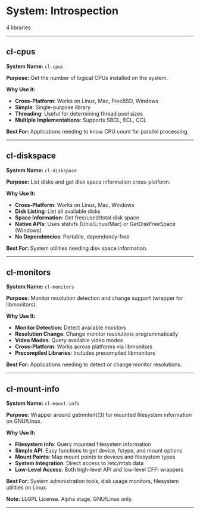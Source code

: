 # System: Introspection

4 libraries

---

## cl-cpus

**System Name:** `cl-cpus`

**Purpose:** Get the number of logical CPUs installed on the system.

**Why Use It:**
- **Cross-Platform**: Works on Linux, Mac, FreeBSD, Windows
- **Simple**: Single-purpose library
- **Threading**: Useful for determining thread pool sizes
- **Multiple Implementations**: Supports SBCL, ECL, CCL

**Best For:** Applications needing to know CPU count for parallel processing.

---


## cl-diskspace

**System Name:** `cl-diskspace`

**Purpose:** List disks and get disk space information cross-platform.

**Why Use It:**
- **Cross-Platform**: Works on Linux, Mac, Windows
- **Disk Listing**: List all available disks
- **Space Information**: Get free/used/total disk space
- **Native APIs**: Uses statvfs (Unix/Linux/Mac) or GetDiskFreeSpace (Windows)
- **No Dependencies**: Portable, dependency-free

**Best For:** System utilities needing disk space information.

---


## cl-monitors

**System Name:** `cl-monitors`

**Purpose:** Monitor resolution detection and change support (wrapper for libmonitors).

**Why Use It:**
- **Monitor Detection**: Detect available monitors
- **Resolution Change**: Change monitor resolutions programmatically
- **Video Modes**: Query available video modes
- **Cross-Platform**: Works across platforms via libmonitors
- **Precompiled Libraries**: Includes precompiled libmonitors

**Best For:** Applications needing to detect or change monitor resolutions.

---


## cl-mount-info

**System Name:** `cl-mount-info`

**Purpose:** Wrapper around getmntent(3) for mounted filesystem information on GNU/Linux.

**Why Use It:**
- **Filesystem Info**: Query mounted filesystem information
- **Simple API**: Easy functions to get device, fstype, and mount options
- **Mount Points**: Map mount points to devices and filesystem types
- **System Integration**: Direct access to /etc/mtab data
- **Low-Level Access**: Both high-level API and low-level CFFI wrappers

**Best For:** System administration tools, disk usage monitors, filesystem utilities on Linux.

**Note:** LLGPL License. Alpha stage, GNU/Linux only.

---


